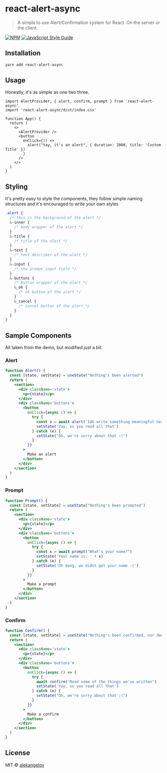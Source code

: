 # react-alert-async

> A simple to use Alert/Confirmation system for React. On the server or the client.

[![NPM](https://img.shields.io/npm/v/react-alert-async.svg)](https://www.npmjs.com/package/react-alert-async) [![JavaScript Style Guide](https://img.shields.io/badge/code_style-standard-brightgreen.svg)](https://standardjs.com)

## Installation

```bash
yarn add react-alert-async
```

## Usage

Honestly, it's as simple as one two three.

```tsx
import AlertProvider, { alert, confirm, prompt } from 'react-alert-async'
import 'react-alert-async/dist/index.css'

function App() {
  return (
    <>
      <AlertProvider />
      <button
        onClick={() =>
          alert("Yay, it's an alert", { duration: 2000, title: 'Custom Title' })
        }
      />
    </>
  )
}
```

## Styling

It's pretty easy to style the components, they follow simple naming structures and it's encouraged to write your own styles

```scss
.alert {
  /* this is the background of the alert */
  &-inner {
    /* body wrapper of the alert */
  }
  &-title {
    /* title of the alert */
  }
  &-text {
    /* text describer of the alert */
  }
  &-input {
    /* the prompt input field */
  }
  &-buttons {
    /* button wrapper of the alert */
    &_ok {
      /* ok button of the alert */
    }
    &_cancel {
      /* cancel button of the alert */
    }
  }
}
```

## Sample Components

All taken from the demo, but modified just a bit.

### Alert

```jsx
function Alert() {
  const [state, setState] = useState("Nothing's been alerted")
  return (
    <section>
      <div className='state'>
        <p>{state}</p>
      </div>
      <div className='buttons'>
        <button
          onClick={async () => {
            try {
              const x = await alert('Idk write something meaningful here')
              setState('Yay, so you read all that')
            } catch (e) {
              setState("Oh, we're sorry about that :(")
            }
          }}
        >
          Make an alert
        </button>
      </div>
    </section>
  )
}
```

### Prompt

```jsx
function Prompt() {
  const [state, setState] = useState("Nothing's been prompted")
  return (
    <section>
      <div className='state'>
        <p>{state}</p>
      </div>
      <div className='buttons'>
        <button
          onClick={async () => {
            try {
              const x = await prompt("What's your name?")
              setState('Your name is: ' + x)
            } catch (e) {
              setState('Oh dang, we didnt get your name :(')
            }
          }}
        >
          Make a prompt
        </button>
      </div>
    </section>
  )
}
```

### Confirm

```jsx
function Confirm() {
  const [state, setState] = useState("Nothing's been confirmed, nor denied")
  return (
    <section>
      <div className='state'>
        <p>{state}</p>
      </div>
      <div className='buttons'>
        <button
          onClick={async () => {
            try {
              await confirm("Read some of the things we've written")
              setState('Yay, so you read all that')
            } catch (e) {
              setState("Oh, we're sorry about that :(")
            }
          }}
        >
          Make a confirm
        </button>
      </div>
    </section>
  )
}
```

## License

MIT © [alekangelov](https://github.com/alekangelov)
